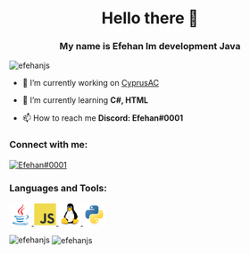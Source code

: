 <h1 align="center">Hello there 👋 </h1>
<h3 align="center">My name is Efehan Im development Java</h3>

<p align="left"> <img src="https://komarev.com/ghpvc/?username=efehanjs&label=Profile%20views&color=0e75b6&style=flat" alt="efehanjs" /> </p>

- 🔭 I’m currently working on [CyprusAC](https://github.com/Efehanjs/CyprusAC)

- 🌱 I’m currently learning **C#, HTML**

- 📫 How to reach me **Discord: Efehan#0001**

<h3 align="left">Connect with me:</h3>
<p align="left">
<a href="https://discord.gg/Efehan#0001" target="blank"><img align="center" src="https://raw.githubusercontent.com/rahuldkjain/github-profile-readme-generator/master/src/images/icons/Social/discord.svg" alt="Efehan#0001" height="30" width="40" /></a>
</p>

<h3 align="left">Languages and Tools:</h3>
<p align="left"> <a href="https://www.java.com" target="_blank" rel="noreferrer"> <img src="https://raw.githubusercontent.com/devicons/devicon/master/icons/java/java-original.svg" alt="java" width="40" height="40"/> </a> <a href="https://developer.mozilla.org/en-US/docs/Web/JavaScript" target="_blank" rel="noreferrer"> <img src="https://raw.githubusercontent.com/devicons/devicon/master/icons/javascript/javascript-original.svg" alt="javascript" width="40" height="40"/> </a> <a href="https://www.linux.org/" target="_blank" rel="noreferrer"> <img src="https://raw.githubusercontent.com/devicons/devicon/master/icons/linux/linux-original.svg" alt="linux" width="40" height="40"/> </a> <a href="https://www.python.org" target="_blank" rel="noreferrer"> <img src="https://raw.githubusercontent.com/devicons/devicon/master/icons/python/python-original.svg" alt="python" width="40" height="40"/> </a> </p>

<p><img align="left" src="https://github-readme-stats.vercel.app/api/top-langs?username=efehanjs&show_icons=true&locale=en&layout=compact" alt="efehanjs" /></p>

<p>&nbsp;<img align="center" src="https://github-readme-stats.vercel.app/api?username=efehanjs&show_icons=true&locale=en" alt="efehanjs" /></p>
